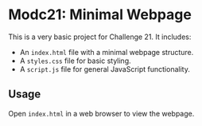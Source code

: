 # Modc21: Minimal Webpage

This is a very basic project for Challenge 21. It includes:
- An `index.html` file with a minimal webpage structure.
- A `styles.css` file for basic styling.
- A `script.js` file for general JavaScript functionality.

## Usage
Open `index.html` in a web browser to view the webpage.
